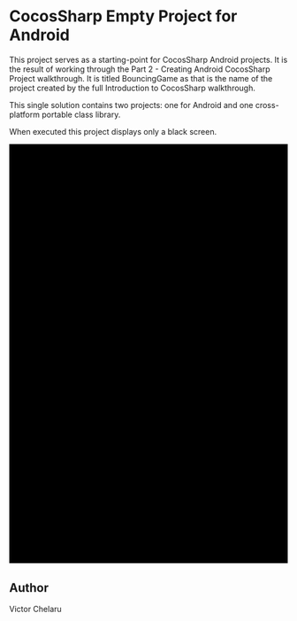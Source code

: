 # CocosSharp Empty Project for Android

This project serves as a starting-point for CocosSharp Android projects.  It is the result of working through the Part 2 - Creating Android CocosSharp Project walkthrough.  It is titled BouncingGame as that is the name of the project created by the full Introduction to CocosSharp walkthrough.

This single solution contains two projects:  one for Android and one cross-platform portable class library.

When executed this project displays only a black screen.

![CocosSharp Empty Project for Android application screenshot](Screenshots/Screenshot1.png "CocosSharp Empty Project for Android application screenshot")

## Author

Victor Chelaru
